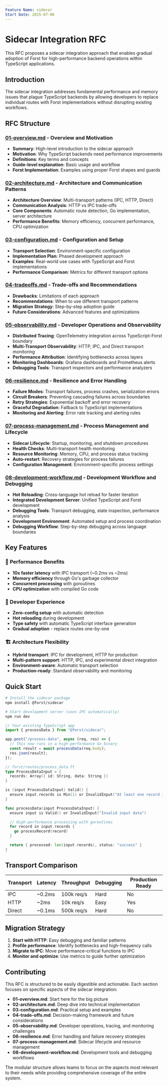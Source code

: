 ```yaml
---
Feature Name: sidecar
Start Date: 2025-07-06
---
```


# Sidecar Integration RFC

This RFC proposes a sidecar integration approach that enables gradual adoption of Forst for high-performance backend operations within TypeScript applications.

## Introduction

The sidecar integration addresses fundamental performance and memory issues that plague TypeScript backends by allowing developers to replace individual routes with Forst implementations without disrupting existing workflows.

## RFC Structure

### [01-overview.md](01-overview.md) - Overview and Motivation

- **Summary**: High-level introduction to the sidecar approach
- **Motivation**: Why TypeScript backends need performance improvements
- **Definitions**: Key terms and concepts
- **Guide-level explanation**: Basic usage and workflow
- **Forst Implementation**: Examples using proper Forst shapes and guards

### [02-architecture.md](02-architecture.md) - Architecture and Communication Patterns

- **Architecture Overview**: Multi-transport patterns (IPC, HTTP, Direct)
- **Communication Analysis**: HTTP vs IPC trade-offs
- **Core Components**: Automatic route detection, Go implementation, server architecture
- **Performance Benefits**: Memory efficiency, concurrent performance, CPU optimization

### [03-configuration.md](03-configuration.md) - Configuration and Setup

- **Transport Selection**: Environment-specific configuration
- **Implementation Plan**: Phased development approach
- **Examples**: Real-world use cases with TypeScript and Forst implementations
- **Performance Comparison**: Metrics for different transport options

### [04-tradeoffs.md](04-tradeoffs.md) - Trade-offs and Recommendations

- **Drawbacks**: Limitations of each approach
- **Recommendations**: When to use different transport patterns
- **Migration Strategy**: Step-by-step adoption guide
- **Future Considerations**: Advanced features and optimizations

### [05-observability.md](05-observability.md) - Developer Operations and Observability

- **Distributed Tracing**: OpenTelemetry integration across TypeScript-Forst boundary
- **Multi-Transport Observability**: HTTP, IPC, and Direct transport monitoring
- **Performance Attribution**: Identifying bottlenecks across layers
- **Monitoring Dashboards**: Grafana dashboards and Prometheus alerts
- **Debugging Tools**: Transport inspectors and performance analyzers

### [06-resilience.md](06-resilience.md) - Resilience and Error Handling

- **Failure Modes**: Transport failures, process crashes, serialization errors
- **Circuit Breakers**: Preventing cascading failures across boundaries
- **Retry Strategies**: Exponential backoff and error recovery
- **Graceful Degradation**: Fallback to TypeScript implementations
- **Monitoring and Alerting**: Error rate tracking and alerting rules

### [07-process-management.md](07-process-management.md) - Process Management and Lifecycle

- **Sidecar Lifecycle**: Startup, monitoring, and shutdown procedures
- **Health Checks**: Multi-transport health monitoring
- **Resource Monitoring**: Memory, CPU, and process status tracking
- **Auto-restart**: Recovery strategies for process failures
- **Configuration Management**: Environment-specific process settings

### [08-development-workflow.md](08-development-workflow.md) - Development Workflow and Debugging

- **Hot Reloading**: Cross-language hot reload for faster iteration
- **Integrated Development Server**: Unified TypeScript and Forst development
- **Debugging Tools**: Transport debugging, state inspection, performance analysis
- **Development Environment**: Automated setup and process coordination
- **Debugging Workflow**: Step-by-step debugging across language boundaries

## Key Features

### 🚀 **Performance Benefits**

- **10x faster latency** with IPC transport (~0.2ms vs ~2ms)
- **Memory efficiency** through Go's garbage collector
- **Concurrent processing** with goroutines
- **CPU optimization** with compiled Go code

### 🔧 **Developer Experience**

- **Zero-config setup** with automatic detection
- **Hot reloading** during development
- **Type safety** with automatic TypeScript interface generation
- **Gradual adoption** - replace routes one-by-one

### 🏗️ **Architecture Flexibility**

- **Hybrid transport**: IPC for development, HTTP for production
- **Multi-pattern support**: HTTP, IPC, and experimental direct integration
- **Environment-aware**: Automatic transport selection
- **Production-ready**: Standard observability and monitoring

## Quick Start

```bash
# Install the sidecar package
npm install @forst/sidecar

# Start development server (uses IPC automatically)
npm run dev
```

```typescript
// Your existing TypeScript app
import { processData } from "@forst/sidecar";

app.post("/process-data", async (req, res) => {
  // This now runs in a high-performance Go binary
  const result = await processData(req.body);
  res.json(result);
});
```

```go
// forst/routes/process_data.ft
type ProcessDataInput = {
  records: Array({ id: String, data: String })
}

is (input ProcessDataInput) Valid() {
  ensure input.records is Min(1) or InvalidInput("At least one record is required")
}

func processData(input ProcessDataInput) {
  ensure input is Valid() or InvalidInput("Invalid input data")

  // High-performance processing with goroutines
  for record in input.records {
    go processRecord(record)
  }

  return { processed: len(input.records), status: "success" }
}
```

## Transport Comparison

| Transport | Latency | Throughput | Debugging | Production Ready |
| --------- | ------- | ---------- | --------- | ---------------- |
| IPC       | ~0.2ms  | 100k req/s | Hard      | No               |
| HTTP      | ~2ms    | 10k req/s  | Easy      | Yes              |
| Direct    | ~0.1ms  | 500k req/s | Hard      | No               |

## Migration Strategy

1. **Start with HTTP**: Easy debugging and familiar patterns
2. **Profile performance**: Identify bottlenecks and high-frequency calls
3. **Migrate to IPC**: Move performance-critical functions to IPC
4. **Monitor and optimize**: Use metrics to guide further optimization

## Contributing

This RFC is structured to be easily digestible and actionable. Each section focuses on specific aspects of the sidecar integration:

- **01-overview.md**: Start here for the big picture
- **02-architecture.md**: Deep dive into technical implementation
- **03-configuration.md**: Practical setup and examples
- **04-trade-offs.md**: Decision-making framework and future considerations
- **05-observability.md**: Developer operations, tracing, and monitoring challenges
- **06-resilience.md**: Error handling and failure recovery strategies
- **07-process-management.md**: Sidecar lifecycle and resource management
- **08-development-workflow.md**: Development tools and debugging workflows

The modular structure allows teams to focus on the aspects most relevant to their needs while providing comprehensive coverage of the entire system.
